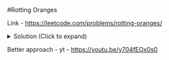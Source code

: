 #Rotting Oranges

Link - https://leetcode.com/problems/rotting-oranges/

<details>
    <summary>Solution (Click to expand)</summary>

    class Solution {
        public:
            int m;
            int n;
            bool isValidCoordinates(int i, int j){
                if(i>=0 && j>=0 && i<m && j<n){
                    return true;
                }
                return false;
            }
            bool allZeroOr2(vector<vector<int>>& grid){
                for(int i=0; i<m; ++i){
                    for(int j=0; j<n; ++j){
                        if(grid[i][j]==1){
                            return false;
                        }
                    }
                }
                return true;
            }
            void mydfs(int i, int j, vector<vector<int>>& grid, int depth){
                grid[i][j]=depth;
                depth+=1;
                if(isValidCoordinates(i-1,j))
                    if(grid[i-1][j] > depth || grid[i-1][j] == 1){
                        mydfs(i-1,j,grid,depth);
                    }
                if(isValidCoordinates(i+1,j)){

                    if(grid[i+1][j] > depth || grid[i+1][j] == 1 ){
                        mydfs(i+1,j,grid,depth);
                    }
                }
                if(isValidCoordinates(i,j-1))if(grid[i][j-1] > depth || grid[i][j-1] == 1)mydfs(i,j-1,grid,depth);
                if(isValidCoordinates(i,j+1))if(grid[i][j+1] > depth || grid[i][j+1] == 1)mydfs(i,j+1,grid,depth);
            }
            int orangesRotting(vector<vector<int>>& grid) {
                m = grid.size();
                n = grid[0].size();

                // check if all are 0 or 2
                if(allZeroOr2(grid)) return 0;

                //do dp based for every initial 2
                // 3 = 1 min, 4 means 2 min and so on...
                for(int i=0; i<m; ++i){
                    for(int j=0; j<n; ++j){
                        if(grid[i][j]==2)mydfs(i,j,grid,2);
                    }
                }

                for(int i=0; i<m; ++i){
                    for(int j=0; j<n; ++j){
                        if(grid[i][j]==1){
                            return -1;
                        }
                    }
                }

                int max = 0;
                for(int i=0; i<m; ++i){
                    for(int j=0; j<n; ++j){
                        if(max<grid[i][j]){
                            max=grid[i][j];
                        }
                    }
                }

                return max-2;
            }

    };

</details>

Better approach -
yt - https://youtu.be/y704fEOx0s0
